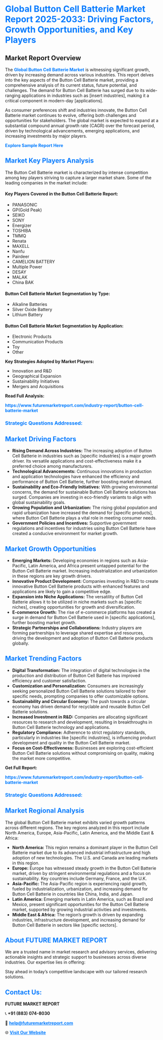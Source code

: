 <h1 style="color: #007BFF;">Global Button Cell Batterie Market Report 2025-2033: Driving Factors, Growth Opportunities, and Key Players</h1>

<section id="overview">
<h2>Market Report Overview</h2>
<p>The <a href="https://www.futuremarketreport.com/industry-report/button-cell-batterie-market" style="color: #007BFF; text-decoration: none;"><strong>Global Button Cell Batterie Market</strong></a> is witnessing significant growth, driven by increasing demand across various industries. This report delves into the key aspects of the Button Cell Batterie market, providing a comprehensive analysis of its current status, future potential, and challenges. The demand for Button Cell Batterie has surged due to its wide-ranging applications in industries such as [insert industries], making it a critical component in modern-day [applications].</p>
<p>As consumer preferences shift and industries innovate, the Button Cell Batterie market continues to evolve, offering both challenges and opportunities for stakeholders. The global market is expected to expand at a substantial compound annual growth rate (CAGR) over the forecast period, driven by technological advancements, emerging applications, and increasing investments by major players.</p>
</section>

<section id="overview">
<p><a href="https://www.futuremarketreport.com/request-sample/reportId=76169" style="color: #007BFF; text-decoration: none;"><strong>Explore Sample Report Here</strong></a></p>
</section>

<section id="key-players">
<h2 style="color: #007BFF;">Market Key Players Analysis</h2>
<p>The Button Cell Batterie market is characterized by intense competition among key players striving to capture a larger market share. Some of the leading companies in the market include:</p>
<h4>Key Players Covered in the Button Cell Batterie Report:</h4>
<ul><li>PANASONIC</li><li>GP(Gold Peak)</li><li>SEIKO</li><li>SONY</li><li>Energizer</li><li>TOSHIBA</li><li>TMMQ</li><li>Renata</li><li>MAXELL</li><li>Nanfu</li><li>Pairdeer</li><li>CAMELION BATTERY</li><li>Multiple Power</li><li>DESAY</li><li>MALAK</li><li>China BAK</li></ul>
<h4>Button Cell Batterie Market Segmentation by Type:</h4>
<ul><li>Alkaline Batteries</li><li>Silver Oxide Battery</li><li>Lithium Battery</li></ul>

<h4>Button Cell Batterie Market Segmentation by Application:</h4>
<ul><li>Electronic Products</li><li>Communication Products</li><li>Toy</li><li>Other</li></ul>
<p><strong>Key Strategies Adopted by Market Players:</strong></p>
<ul>
<li>Innovation and R&D</li>
<li>Geographical Expansion</li>
<li>Sustainability Initiatives</li>
<li>Mergers and Acquisitions</li>
</ul>
</section>

<section>
<p><strong>Read Full Analysis: </strong></p><a href="https://www.futuremarketreport.com/industry-report/button-cell-batterie-market" style="color: #007BFF; text-decoration: none;"><strong>https://www.futuremarketreport.com/industry-report/button-cell-batterie-market</strong></a>
<h3 style="color: #007BFF;">Strategic Questions Addressed:</h3>
</section>

<section id="driving-factors">
<h2 style="color: #007BFF;">Market Driving Factors</h2>
<ul>
<li><strong>Rising Demand Across Industries:</strong> The increasing adoption of Button Cell Batterie in industries such as [specific industries] is a major growth driver. Its versatile applications and cost-effectiveness make it a preferred choice among manufacturers.</li>
<li><strong>Technological Advancements:</strong> Continuous innovations in production and application technologies have enhanced the efficiency and performance of Button Cell Batterie, further boosting market demand.</li>
<li><strong>Sustainability and Eco-Friendly Initiatives:</strong> With growing environmental concerns, the demand for sustainable Button Cell Batterie solutions has surged. Companies are investing in eco-friendly variants to align with global sustainability goals.</li>
<li><strong>Growing Population and Urbanization:</strong> The rising global population and rapid urbanization have increased the demand for [specific products], where Button Cell Batterie plays a vital role in meeting consumer needs.</li>
<li><strong>Government Policies and Incentives:</strong> Supportive government regulations and incentives for industries using Button Cell Batterie have created a conducive environment for market growth.</li>
</ul>
</section>

<section id="growth-opportunities">
<h2 style="color: #007BFF;">Market Growth Opportunities</h2>
<ul>
<li><strong>Emerging Markets:</strong> Developing economies in regions such as Asia-Pacific, Latin America, and Africa present untapped potential for the Button Cell Batterie market. Increasing industrialization and urbanization in these regions are key growth drivers.</li>
<li><strong>Innovative Product Development:</strong> Companies investing in R&D to create innovative Button Cell Batterie products with enhanced features and applications are likely to gain a competitive edge.</li>
<li><strong>Expansion into Niche Applications:</strong> The versatility of Button Cell Batterie allows it to be utilized in niche markets such as [specific niches], creating opportunities for growth and diversification.</li>
<li><strong>E-commerce Growth:</strong> The rise of e-commerce platforms has created a surge in demand for Button Cell Batterie used in [specific applications], further boosting market growth.</li>
<li><strong>Strategic Partnerships and Collaborations:</strong> Industry players are forming partnerships to leverage shared expertise and resources, driving the development and adoption of Button Cell Batterie products globally.</li>
</ul>
</section>

<section id="trending-factors">
<h2 style="color: #007BFF;">Market Trending Factors</h2>
<ul>
<li><strong>Digital Transformation:</strong> The integration of digital technologies in the production and distribution of Button Cell Batterie has improved efficiency and customer satisfaction.</li>
<li><strong>Customization and Personalization:</strong> Consumers are increasingly seeking personalized Button Cell Batterie solutions tailored to their specific needs, prompting companies to offer customizable options.</li>
<li><strong>Sustainability and Circular Economy:</strong> The push towards a circular economy has driven demand for recyclable and reusable Button Cell Batterie solutions.</li>
<li><strong>Increased Investment in R&D:</strong> Companies are allocating significant resources to research and development, resulting in breakthroughs in Button Cell Batterie technology and applications.</li>
<li><strong>Regulatory Compliance:</strong> Adherence to strict regulatory standards, particularly in industries like [specific industries], is influencing product development and quality in the Button Cell Batterie market.</li>
<li><strong>Focus on Cost-Effectiveness:</strong> Businesses are exploring cost-efficient Button Cell Batterie solutions without compromising on quality, making the market more competitive.</li>
</ul>
</section>

<section>
<p><strong>Get Full Report: </strong></p><a href="https://www.futuremarketreport.com/industry-report/button-cell-batterie-market" style="color: #007BFF; text-decoration: none;"><strong>https://www.futuremarketreport.com/industry-report/button-cell-batterie-market</strong></a>
<h3 style="color: #007BFF;">Strategic Questions Addressed:</h3>
</section>


<section id="regional-analysis">
<h2 style="color: #007BFF;">Market Regional Analysis</h2>
<p>The global Button Cell Batterie market exhibits varied growth patterns across different regions. The key regions analyzed in this report include North America, Europe, Asia-Pacific, Latin America, and the Middle East & Africa:</p>
<ul>
<li><strong>North America:</strong> This region remains a dominant player in the Button Cell Batterie market due to its advanced industrial infrastructure and high adoption of new technologies. The U.S. and Canada are leading markets in this region.</li>
<li><strong>Europe:</strong> Europe has witnessed steady growth in the Button Cell Batterie market, driven by stringent environmental regulations and a focus on sustainability. Key countries include Germany, France, and the U.K.</li>
<li><strong>Asia-Pacific:</strong> The Asia-Pacific region is experiencing rapid growth, fueled by industrialization, urbanization, and increasing demand for Button Cell Batterie in countries like China, India, and Japan.</li>
<li><strong>Latin America:</strong> Emerging markets in Latin America, such as Brazil and Mexico, present significant opportunities for the Button Cell Batterie market, supported by growing industrial activities and investments.</li>
<li><strong>Middle East & Africa:</strong> The region’s growth is driven by expanding industries, infrastructure development, and increasing demand for Button Cell Batterie in sectors like [specific sectors].</li>
</ul>
</section>

<footer>
<h2 style="color: #007BFF;">About FUTURE MARKET REPORT</h2>
<p>We are a trusted name in market research and advisory services, delivering actionable insights and strategic support to businesses across diverse industries. Our expertise lies in offering:</p>

<p>Stay ahead in today’s competitive landscape with our tailored research solutions.</p>

<h2 style="color: #007BFF;">Contact Us:</h2>
<p><strong>FUTURE MARKET REPORT</strong></p>
<p>📞 <strong>+91 (883) 074-8030</strong></p>
<p>📧 <strong><a href="mailto:help@futuremarketreport.com" style="color: #007BFF;">help@futuremarketreport.com</a></strong></p>
<p>🌐 <strong><a href="https://www.futuremarketreport.com/" style="color: #007BFF;">Visit Our Website</a></strong></p>
</footer>